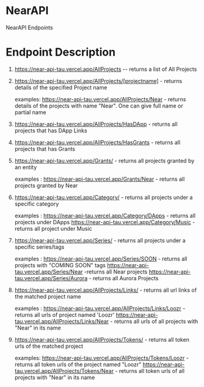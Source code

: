 # NearAPI
 NearAPI Endpoints

# Endpoint Description
1. https://near-api-tau.vercel.app/AllProjects   -- returns a list of All Projects 

2. https://near-api-tau.vercel.app/AllProjects/[projectname] - returns details of the specified Project name

    examples:
    https://near-api-tau.vercel.app/AllProjects/Near - returns details of the projects with name "Near". One can give full name or partial name

3. https://near-api-tau.vercel.app/AllProjects/HasDApp - returns all projects that has DApp Links

4. https://near-api-tau.vercel.app/AllProjects/HasGrants - returns all projects that has Grants

5. https://near-api-tau.vercel.app/Grants/<providername> - returns all projects granted by an entity

   examples : 
   https://near-api-tau.vercel.app/Grants/Near - returns all projects granted by Near

6. https://near-api-tau.vercel.app/Category/<categoryname> - returns all projects under a specific category

   examples :
   https://near-api-tau.vercel.app/Category/DApps - returns all projects under DApps
   https://near-api-tau.vercel.app/Category/Music - returns all project under Music

7. https://near-api-tau.vercel.app/Series/<seriesname>  - returns all projects under a specific series/tags

   examples :
   https://near-api-tau.vercel.app/Series/SOON - returns all projects with "COMING SOON" tags
   https://near-api-tau.vercel.app/Series/Near -returns all Near projects
   https://near-api-tau.vercel.app/Series/Aurora - returns all Aurora Projects

8. https://near-api-tau.vercel.app/AllProjects/Links/<projectname> - returns all url links of the matched project name

   examples :
    https://near-api-tau.vercel.app/AllProjects/Links/Loozr - returns all urls of project named 'Loozr'
    https://near-api-tau.vercel.app/AllProjects/Links/Near - returns all urls of all projects with "Near" in its name

9. https://near-api-tau.vercel.app/AllProjects/Tokens/<projectname> - returns all token urls of the matched project

    examples:
    https://near-api-tau.vercel.app/AllProjects/Tokens/Loozr - returns all token urls of the project named "Loozr"
     https://near-api-tau.vercel.app/AllProjects/Tokens/Near - returns all token urls of all projects with "Near" in its name    

